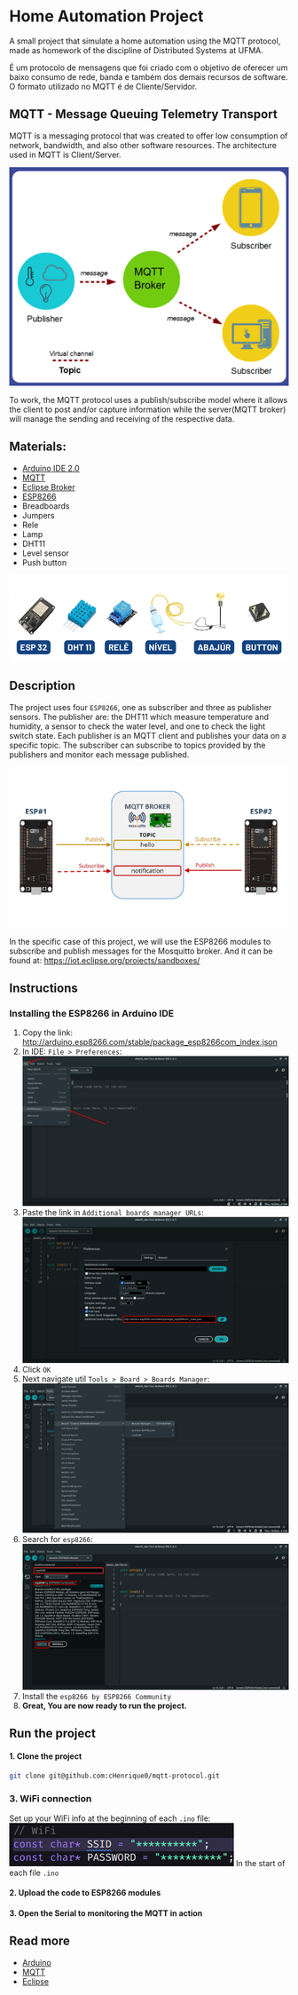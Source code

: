 # Home Automation Project

A small project that simulate a home automation using the MQTT protocol, made as homework of the discipline of Distributed Systems at UFMA.

É um protocolo de mensagens que foi
criado com o objetivo de oferecer um
baixo consumo de rede, banda e
também dos demais recursos de
software. O formato utilizado no
MQTT é de Cliente/Servidor.

## MQTT - Message Queuing Telemetry Transport

MQTT is a messaging protocol that was created to offer low consumption of network, bandwidth, and also other software resources. The architecture used in MQTT is Client/Server.

![mqtt](./images/mqtt/mqtt.png)

To work, the MQTT protocol uses a publish/subscribe model where it allows the client to post and/or capture information while the server(MQTT broker) will manage the sending and receiving of the respective data.

## Materials:
  * [Arduino IDE 2.0](#read-more)
  * [MQTT](#read-more)
  * [Eclipse Broker](#read-more)
  * [ESP8266](#read-more)
  * Breadboards
  * Jumpers
  * Rele
  * Lamp
  * DHT11
  * Level sensor
  * Push button

![components](images/components/components.png)

## Description

The project uses four `ESP8266`, one as subscriber and three as publisher sensors. The publisher are: the DHT11 which measure temperature and humidity, a sensor to check the water level, and one to check the light switch state.
Each publisher is an MQTT client and publishes your data on a specific topic. The subscriber can subscribe to topics provided by the publishers and monitor each message published.

![project](images/mqtt/project.png)

In the specific case of this project, we will use the ESP8266 modules to subscribe and publish messages for the Mosquitto broker. And it can be found at: https://iot.eclipse.org/projects/sandboxes/

## Instructions

### Installing the ESP8266 in Arduino IDE

1. Copy the link: http://arduino.esp8266.com/stable/package_esp8266com_index.json
2. In IDE: `File > Preferences`:
![file-preferences](images/arduino/file.png)
3. Paste the link in `Additional boards manager URLs`:
![board-urls](images/arduino/preferences.png)
4. Click `OK`
5. Next navigate util `Tools > Board > Boards Manager`:
![board-manager](images/arduino/board-manager.png)
6. Search for `esp8266`:
![search-board](images/arduino/search-board.png)
7. Install the `esp8266 by ESP8266 Community`
8. **Great, You are now ready to run the project.**

## Run the project

#### 1. Clone the project
```sh
git clone git@github.com:cHenrique0/mqtt-protocol.git
```

### 3. WiFi connection

Set up your WiFi info at the beginning of each `.ino` file:
![wifi](images/arduino/wifi.png)
In the start of each file `.ino`

#### 2. Upload the code to ESP8266 modules

#### 3. Open the Serial to monitoring the MQTT in action

## Read more <a id="read-more"></a>
* [Arduino](https://www.arduino.cc/en/software)
* [MQTT](https://mqtt.org/)
* [Eclipse](https://www.arduino.cc/en/software)